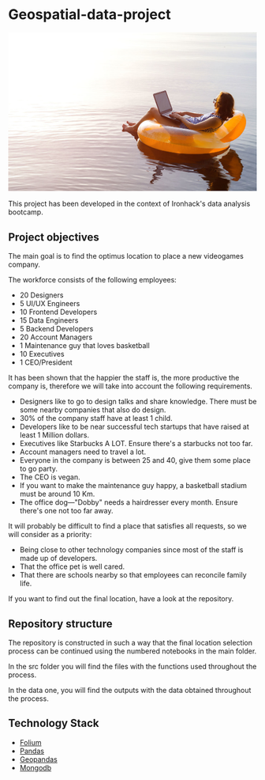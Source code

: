 # Geospatial-data-project

![portada](https://github.com/Fominayasg/geospatial-data-project/blob/main/images/portada.jpg)

This project has been developed in the context of Ironhack's data analysis bootcamp.

## Project objectives

The main goal is to find the optimus location to place a new videogames company. 

The workforce consists of the following employees:

- 20 Designers
- 5 UI/UX Engineers
- 10 Frontend Developers
- 15 Data Engineers
- 5 Backend Developers
- 20 Account Managers
- 1 Maintenance guy that loves basketball
- 10 Executives
- 1 CEO/President

It has been shown that the happier the staff is, the more productive the company is, therefore we will take into account the following requirements.

- Designers like to go to design talks and share knowledge. There must be some nearby companies that also do design.
- 30% of the company staff have at least 1 child.
- Developers like to be near successful tech startups that have raised at least 1 Million dollars.
- Executives like Starbucks A LOT. Ensure there's a starbucks not too far.
- Account managers need to travel a lot.
- Everyone in the company is between 25 and 40, give them some place to go party.
- The CEO is vegan.
- If you want to make the maintenance guy happy, a basketball stadium must be around 10 Km.
- The office dog—"Dobby" needs a hairdresser every month. Ensure there's one not too far away.


It will probably be difficult to find a place that satisfies all requests, so we will consider as a priority:
- Being close to other technology companies since most of the staff is made up of developers.
- That the office pet is well cared.
- That there are schools nearby so that employees can reconcile family life.

If you want to find out the final location, have a look at the repository.

## Repository structure

The repository is constructed in such a way that the final location selection process can be continued using the numbered notebooks in the main folder.

In the src folder you will find the files with the functions used throughout the process.

In the data one, you will find the outputs with the data obtained throughout the process.



## Technology Stack

- [Folium](https://python-visualization.github.io/folium/)
- [Pandas](https://pandas.pydata.org/docs/)
- [Geopandas](https://geopandas.org/)
- [Mongodb](https://www.mongodb.com/)



